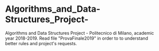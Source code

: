 # Algorithms_and_Data-Structures_Project-
Algorithms and Data Structures Project - Politecnico di Milano, academic year 2018-2019.
Read file "ProvaFinale2019" in order to to understand better rules and project's requests. 

